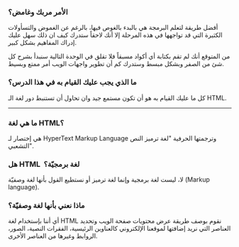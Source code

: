 ### الأمر مربك وغامض؟

أفضل طريقة لتعلم البرمجة هي بالبدء بالغوص فيها، بالرغم عن الغموض والتسأولات الكثيرة التي قد تواجهها في هذه المرحلة إلا أنك لاحقاً
ستدرك كيف ان ذلك سهل عليك إدراك المفاهيم بشكل كبير.


من المتوقع أنك لم تقم بكتابة أي أكواد مسبقاً فلا تقلق في الوحدة التالية سنبدأ بشرح كل شئ من الصفر وبشكل مبسط وستدرك كم أن تطوير واجهات الويب أمر ممتع وبسيط.


### ما الذي يجب عليك القيام به في هذا الدرس؟

كل ما عليك القيام به هو أن تكون مستمع جيد وان تحاول أن تستنبط دور لغة الـ HTML.

---


### ما هي لغة HTML؟

هي إختصار لـ HyperText Markup Language وترجمتها الحرفية "لغة ترميز النص التشعبي".

### هل HTML  لغة برمجيّة؟

لا، ليست لغة برمجية وإنما لغة ترميز أو نستطيع القول بأنها لغة وصفيّة (Markup language).

### ماذا نعني بأنها لغة وصفيّة؟

أي أننا بإستخدام لغة HTML نقوم بوصف طريقة عرض محتويات صفحة الويب وتحديد العناصر التي نريد إضافتها لموقعنا الإلكتروني كالعناوين الرئيسية، الفقرات النصية، الصور، الروابط وغيرها من العناصر الأخرى.
